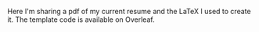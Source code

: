 Here I'm sharing a pdf of my current resume and the LaTeX I used to create it. The template code is available on Overleaf.
